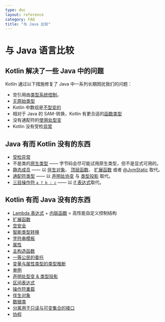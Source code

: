 ```yaml
---
type: doc
layout: reference
category: FAQ
title: "与 Java 比较"
---
```


# 与 Java 语言比较

## Kotlin 解决了一些 Java 中的问题

Kotlin 通过以下措施修复了 Java 中一系列长期困扰我们的问题：

* 空引用由[类型系统控制](null-safety.html)。
* [无原始类型](java-interop.html)
* Kotlin 中数组是[不型变的](basic-types.html#数组)
* 相对于 Java 的 SAM-转换，Kotlin 有更合适的[函数类型](lambdas.html#函数类型)
* 没有通配符的[使用处型变](generics.html#使用处型变类型投影)
* Kotlin 没有受检[异常](exceptions.html)

## Java 有而 Kotlin 没有的东西

* [受检异常](exceptions.html)
* 不是类的[原生类型](basic-types.html) —— 字节码会尽可能试用原生类型，但不是显式可用的。
* [静态成员](classes.html) —— 以 [伴生对象](object-declarations.html#伴生对象)、 [顶层函数](functions.html)、 [扩展函数](extensions.html#extension-functions) 或者 [@JvmStatic](java-to-kotlin-interop.html#static-methods) 取代。
* [通配符类型](generics.html) —— 以 [声明处协变](generics.html#declaration-site-variance) 与 [类型投影](generics.html#类型投影) 取代。
* [三目操作符 `a ? b : c`](control-flow.html#if-表达式) —— 以 [if 表达式](control-flow.html#if-表达式)取代。 

## Kotlin 有而 Java 没有的东西

* [Lambda 表达式](lambdas.html) + [内联函数](inline-functions.html) = 高性能自定义控制结构
* [扩展函数](extensions.html)
* [空安全](null-safety.html)
* [智能类型转换](typecasts.html)
* [字符串模板](basic-types.html#字符串)
* [属性](properties.html)
* [主构造函数](classes.html)
* [一等公民的委托](delegation.html)
* [变量与属性类型的类型推断](basic-types.html)
* [单例](object-declarations.html)
* [声明处型变 & 类型投影](generics.html)
* [区间表达式](ranges.html)
* [操作符重载](operator-overloading.html)
* [伴生对象](classes.html#伴生对象)
* [数据类](data-classes.html)
* [分离用于只读与可变集合的接口](collections-overview.html)
* [协程](coroutines.html)
